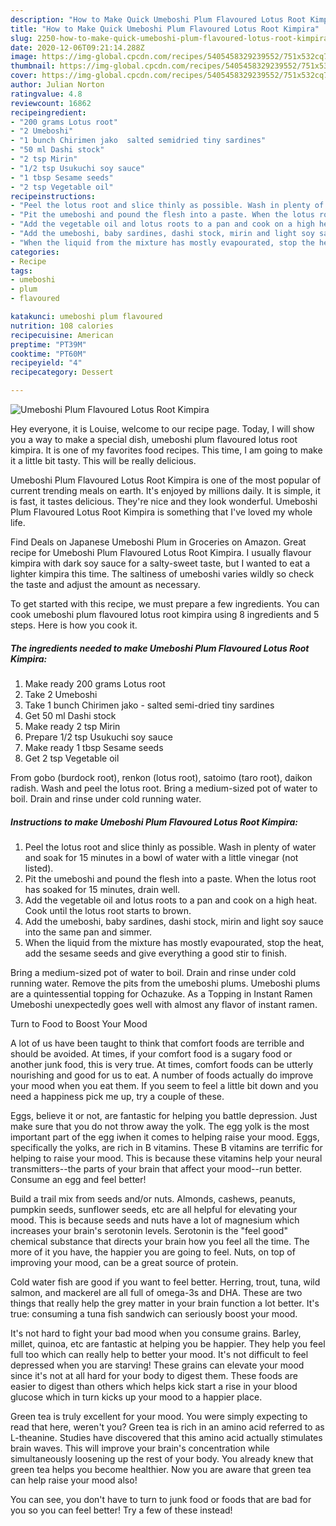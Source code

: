 ```yaml
---
description: "How to Make Quick Umeboshi Plum Flavoured Lotus Root Kimpira"
title: "How to Make Quick Umeboshi Plum Flavoured Lotus Root Kimpira"
slug: 2250-how-to-make-quick-umeboshi-plum-flavoured-lotus-root-kimpira
date: 2020-12-06T09:21:14.288Z
image: https://img-global.cpcdn.com/recipes/5405458329239552/751x532cq70/umeboshi-plum-flavoured-lotus-root-kimpira-recipe-main-photo.jpg
thumbnail: https://img-global.cpcdn.com/recipes/5405458329239552/751x532cq70/umeboshi-plum-flavoured-lotus-root-kimpira-recipe-main-photo.jpg
cover: https://img-global.cpcdn.com/recipes/5405458329239552/751x532cq70/umeboshi-plum-flavoured-lotus-root-kimpira-recipe-main-photo.jpg
author: Julian Norton
ratingvalue: 4.8
reviewcount: 16862
recipeingredient:
- "200 grams Lotus root"
- "2 Umeboshi"
- "1 bunch Chirimen jako  salted semidried tiny sardines"
- "50 ml Dashi stock"
- "2 tsp Mirin"
- "1/2 tsp Usukuchi soy sauce"
- "1 tbsp Sesame seeds"
- "2 tsp Vegetable oil"
recipeinstructions:
- "Peel the lotus root and slice thinly as possible. Wash in plenty of water and soak for 15 minutes in a bowl of water with a little vinegar (not listed)."
- "Pit the umeboshi and pound the flesh into a paste. When the lotus root has soaked for 15 minutes, drain well."
- "Add the vegetable oil and lotus roots to a pan and cook on a high heat. Cook until the lotus root starts to brown."
- "Add the umeboshi, baby sardines, dashi stock, mirin and light soy sauce into the same pan and simmer."
- "When the liquid from the mixture has mostly evapourated, stop the heat, add the sesame seeds and give everything a good stir to finish."
categories:
- Recipe
tags:
- umeboshi
- plum
- flavoured

katakunci: umeboshi plum flavoured 
nutrition: 108 calories
recipecuisine: American
preptime: "PT39M"
cooktime: "PT60M"
recipeyield: "4"
recipecategory: Dessert

---
```



![Umeboshi Plum Flavoured Lotus Root Kimpira](https://img-global.cpcdn.com/recipes/5405458329239552/751x532cq70/umeboshi-plum-flavoured-lotus-root-kimpira-recipe-main-photo.jpg)

Hey everyone, it is Louise, welcome to our recipe page. Today, I will show you a way to make a special dish, umeboshi plum flavoured lotus root kimpira. It is one of my favorites food recipes. This time, I am going to make it a little bit tasty. This will be really delicious.

Umeboshi Plum Flavoured Lotus Root Kimpira is one of the most popular of current trending meals on earth. It's enjoyed by millions daily. It is simple, it is fast, it tastes delicious. They're nice and they look wonderful. Umeboshi Plum Flavoured Lotus Root Kimpira is something that I've loved my whole life.

Find Deals on Japanese Umeboshi Plum in Groceries on Amazon. Great recipe for Umeboshi Plum Flavoured Lotus Root Kimpira. I usually flavour kimpira with dark soy sauce for a salty-sweet taste, but I wanted to eat a lighter kimpira this time. The saltiness of umeboshi varies wildly so check the taste and adjust the amount as necessary.


To get started with this recipe, we must prepare a few ingredients. You can cook umeboshi plum flavoured lotus root kimpira using 8 ingredients and 5 steps. Here is how you cook it.

<!--inarticleads1-->

##### The ingredients needed to make Umeboshi Plum Flavoured Lotus Root Kimpira:

1. Make ready 200 grams Lotus root
1. Take 2 Umeboshi
1. Take 1 bunch Chirimen jako - salted semi-dried tiny sardines
1. Get 50 ml Dashi stock
1. Make ready 2 tsp Mirin
1. Prepare 1/2 tsp Usukuchi soy sauce
1. Make ready 1 tbsp Sesame seeds
1. Get 2 tsp Vegetable oil


From gobo (burdock root), renkon (lotus root), satoimo (taro root), daikon radish. Wash and peel the lotus root. Bring a medium-sized pot of water to boil. Drain and rinse under cold running water. 

<!--inarticleads2-->

##### Instructions to make Umeboshi Plum Flavoured Lotus Root Kimpira:

1. Peel the lotus root and slice thinly as possible. Wash in plenty of water and soak for 15 minutes in a bowl of water with a little vinegar (not listed).
1. Pit the umeboshi and pound the flesh into a paste. When the lotus root has soaked for 15 minutes, drain well.
1. Add the vegetable oil and lotus roots to a pan and cook on a high heat. Cook until the lotus root starts to brown.
1. Add the umeboshi, baby sardines, dashi stock, mirin and light soy sauce into the same pan and simmer.
1. When the liquid from the mixture has mostly evapourated, stop the heat, add the sesame seeds and give everything a good stir to finish.


Bring a medium-sized pot of water to boil. Drain and rinse under cold running water. Remove the pits from the umeboshi plums. Umeboshi plums are a quintessential topping for Ochazuke. As a Topping in Instant Ramen Umeboshi unexpectedly goes well with almost any flavor of instant ramen. 

Turn to Food to Boost Your Mood


A lot of us have been taught to think that comfort foods are terrible and should be avoided. At times, if your comfort food is a sugary food or another junk food, this is very true. At times, comfort foods can be utterly nourishing and good for us to eat. A number of foods actually do improve your mood when you eat them. If you seem to feel a little bit down and you need a happiness pick me up, try a couple of these.

Eggs, believe it or not, are fantastic for helping you battle depression. Just make sure that you do not throw away the yolk. The egg yolk is the most important part of the egg iwhen it comes to helping raise your mood. Eggs, specifically the yolks, are rich in B vitamins. These B vitamins are terrific for helping to raise your mood. This is because these vitamins help your neural transmitters--the parts of your brain that affect your mood--run better. Consume an egg and feel better!

Build a trail mix from seeds and/or nuts. Almonds, cashews, peanuts, pumpkin seeds, sunflower seeds, etc are all helpful for elevating your mood. This is because seeds and nuts have a lot of magnesium which increases your brain's serotonin levels. Serotonin is the "feel good" chemical substance that directs your brain how you feel all the time. The more of it you have, the happier you are going to feel. Nuts, on top of improving your mood, can be a great source of protein.

Cold water fish are good if you want to feel better. Herring, trout, tuna, wild salmon, and mackerel are all full of omega-3s and DHA. These are two things that really help the grey matter in your brain function a lot better. It's true: consuming a tuna fish sandwich can seriously boost your mood. 

It's not hard to fight your bad mood when you consume grains. Barley, millet, quinoa, etc are fantastic at helping you be happier. They help you feel full too which can really help to better your mood. It's not difficult to feel depressed when you are starving! These grains can elevate your mood since it's not at all hard for your body to digest them. These foods are easier to digest than others which helps kick start a rise in your blood glucose which in turn kicks up your mood to a happier place.

Green tea is truly excellent for your mood. You were simply expecting to read that here, weren't you? Green tea is rich in an amino acid referred to as L-theanine. Studies have discovered that this amino acid actually stimulates brain waves. This will improve your brain's concentration while simultaneously loosening up the rest of your body. You already knew that green tea helps you become healthier. Now you are aware that green tea can help raise your mood also!

You can see, you don't have to turn to junk food or foods that are bad for you so you can feel better! Try a few of these instead!

